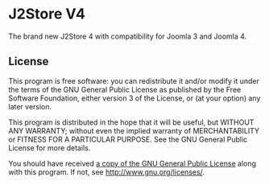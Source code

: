 J2Store V4
============

The brand new J2Store 4 with compatibility for Joomla 3 and Joomla 4. 


## License

This program is free software: you can redistribute it and/or modify it under the terms of the GNU General Public License as published by the Free Software Foundation, either version 3 of the License, or (at your option) any later version.

This program is distributed in the hope that it will be useful, but WITHOUT ANY WARRANTY; without even the implied warranty of MERCHANTABILITY or FITNESS FOR A PARTICULAR PURPOSE.  See the GNU General Public License for more details.

You should have received [a copy of the GNU General Public License](LICENSE.txt) along with this program.  If not, see <http://www.gnu.org/licenses/>.

